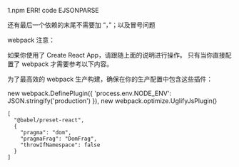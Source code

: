 1.npm ERR! code EJSONPARSE

还有最后一个依赖的末尾不需要加 “，”；以及冒号问题


webpack
注意：

如果你使用了 Create React App，请跟随上面的说明进行操作。
只有当你直接配置了 webpack 才需要参考以下内容。

为了最高效的 webpack 生产构建，确保在你的生产配置中包含这些插件：

new webpack.DefinePlugin({
  'process.env.NODE_ENV': JSON.stringify('production')
}),
new webpack.optimize.UglifyJsPlugin()



    [
      "@babel/preset-react",
      {
        "pragma": "dom",
        "pragmaFrag": "DomFrag",
        "throwIfNamespace": false
      }
    ]